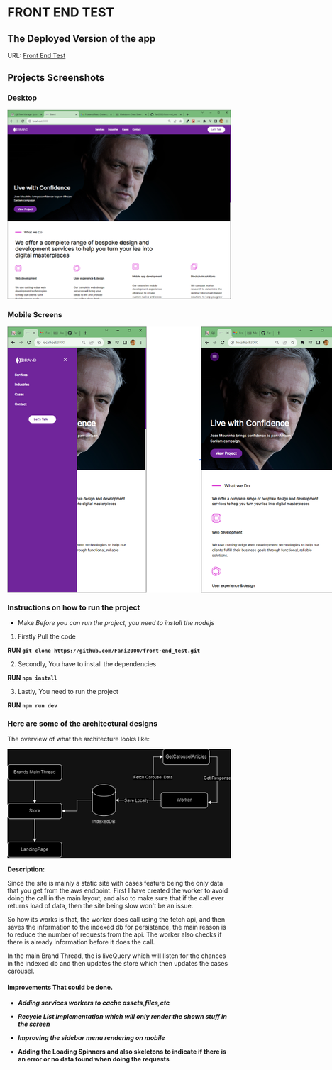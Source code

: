 # FRONT END TEST

## The Deployed Version of the app

URL: [Front End Test](https://6527c669e5455623a868161b--reliable-biscochitos-33fdb5.netlify.app/)

## Projects Screenshots

### Desktop

  <img src="./assets/showcase/Desktop.png" width="1000px" />

### Mobile Screens

<div style="display: flex;">
<img src="./assets/showcase/MobileDrawer.png" height="600px" />
<img src="./assets/showcase/Mobile.png" height="600px" />
</div>

### Instructions on how to run the project

- Make _Before you can run the project, you need to install the nodejs_

1. Firstly Pull the code

**RUN `git clone https://github.com/Fani2000/front-end_test.git`**

2. Secondly, You have to install the dependencies

**RUN `npm install`**

3. Lastly, You need to run the project

**RUN `npm run dev`**

### Here are some of the architectural designs

The overview of what the architecture looks like:

<img src="./assets/showcase/architecture.png" />

**Description:**

Since the site is mainly a static site with cases feature being the only data that you get from the aws endpoint. First I have created the worker to avoid doing the call in the main layout, and also to make sure that if the call ever returns load of data, then the site being slow won't be an issue.

So how its works is that, the worker does call using the fetch api, and then saves the information to the indexed db for persistance, the main reason is to reduce the number of requests from the api. The worker also checks if there is already information before it does the call.

In the main Brand Thread, the is liveQuery which will listen for the chances in the indexed db and then updates the store which then updates the cases carousel.

#### Improvements That could be done.

- **_Adding services workers to cache assets,files,etc_**

- **_Recycle List implementation which will only render the shown stuff in the screen_**
- **_Improving the sidebar menu rendering on mobile_**

* **Adding the Loading Spinners and also skeletons to indicate if there is an error or no data found when doing the requests**
